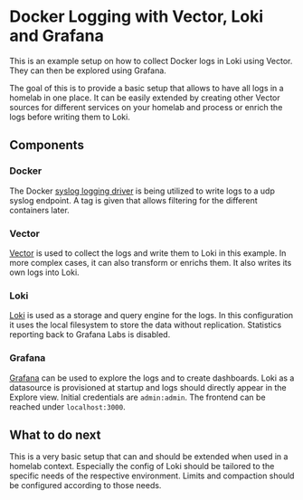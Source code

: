 # Docker Logging with Vector, Loki and Grafana

This is an example setup on how to collect Docker logs in Loki using Vector. They can then be explored using Grafana.

The goal of this is to provide a basic setup that allows to have all logs in a homelab in one place. 
It can be easily extended by creating other Vector sources for different services on your homelab and process or enrich the logs before writing them to Loki.

## Components

### Docker

The Docker [syslog logging driver](https://docs.docker.com/config/containers/logging/syslog/) is being utilized to write logs to a udp syslog endpoint. A tag is given that allows filtering for the different containers later.

### Vector

[Vector](https://vector.dev) is used to collect the logs and write them to Loki in this example. In more complex cases, it can also transform or enrichs them. It also writes its own logs into Loki.

### Loki

[Loki](https://grafana.com/oss/loki/) is used as a storage and query engine for the logs. In this configuration it uses the local filesystem to store the data without replication. Statistics reporting back to Grafana Labs is disabled.

### Grafana

[Grafana](https://grafana.com/grafana/) can be used to explore the logs and to create dashboards. Loki as a datasource is provisioned at startup and logs should directly appear in the Explore view. Initial credentials are `admin:admin`. The frontend can be reached under `localhost:3000`.

## What to do next

This is a very basic setup that can and should be extended when used in a homelab context. Especially the config of Loki should be tailored to the specific needs of the respective environment. Limits and compaction should be configured according to those needs. 